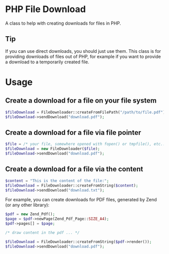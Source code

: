 # PHP File Download
A class to help with creating downloads for files in PHP.


## Tip
If you can use direct downloads, you should just use them.
This class is for providing downloads of files out of PHP, for example if you want to provide a download to a temporarily created file.


# Usage


## Create a download for a file on your file system
```php
$fileDownload = FileDownloader::createFromFilePath("/path/to/file.pdf");
$fileDownload->sendDownload("download.pdf");
```


## Create a download for a file via file pointer
```php
$file = /* your file, somewhere opened with fopen() or tmpfile(), etc.. */;
$fileDownload = new FileDownloader($file);
$fileDownload->sendDownload("download.pdf");
```


## Create a download for a file via the content
```php
$content = "This is the content of the file:";
$fileDownload = FileDownloader::createFromString($content);
$fileDownload->sendDownload("download.txt");
```


For example, you can create downloads for PDF files, generated by Zend (or any other library):

```php
$pdf = new Zend_Pdf();
$page = $pdf->newPage(Zend_Pdf_Page::SIZE_A4);
$pdf->pages[] = $page;

/* draw content in the pdf ... */

$fileDownload = FileDownloader::createFromString($pdf->render());
$fileDownload->sendDownload("download.pdf");
```